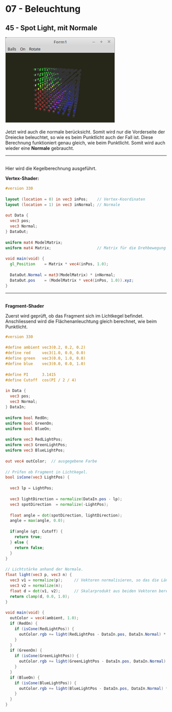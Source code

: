 # 07 - Beleuchtung
## 45 - Spot Light, mit Normale

<img src="image.png" alt="Selfhtml"><br><br>
Jetzt wird auch die normale berücksicht. Somit wird nur die Vorderseite der Dreiecke beleuchtet, so wie es beim Punktlicht auch der Fall ist.
Diese Berechnung funktioniert genau gleich, wie beim Punktlicht. Somit wird auch wieder eine <b>Normale</b> gebraucht.
<hr><br>
Hier wird die Kegelberechnung ausgeführt.

<b>Vertex-Shader:</b>

```glsl
#version 330

layout (location = 0) in vec3 inPos;    // Vertex-Koordinaten
layout (location = 1) in vec3 inNormal; // Normale

out Data {
  vec3 pos;
  vec3 Normal;
} DataOut;

uniform mat4 ModelMatrix;
uniform mat4 Matrix;                    // Matrix für die Drehbewegung und Frustum.

void main(void) {
  gl_Position    = Matrix * vec4(inPos, 1.0);

  DataOut.Normal = mat3(ModelMatrix) * inNormal;
  DataOut.pos    = (ModelMatrix * vec4(inPos, 1.0)).xyz;
}

```

<hr><br>
<b>Fragment-Shader</b>

Zuerst wird geprüft, ob das Fragment sich im Lichtkegel befindet.
Anschliessend wird die Flächenanleuchtung gleich berechnet, wie beim Punktlicht.

```glsl
#version 330

#define ambient vec3(0.2, 0.2, 0.2)
#define red     vec3(1.0, 0.0, 0.0)
#define green   vec3(0.0, 1.0, 0.0)
#define blue    vec3(0.0, 0.0, 1.0)

#define PI      3.1415
#define Cutoff  cos(PI / 2 / 4)

in Data {
  vec3 pos;
  vec3 Normal;
} DataIn;

uniform bool RedOn;
uniform bool GreenOn;
uniform bool BlueOn;

uniform vec3 RedLightPos;
uniform vec3 GreenLightPos;
uniform vec3 BlueLightPos;

out vec4 outColor;  // ausgegebene Farbe

// Prüfen ob Fragment in Lichtkegel.
bool isCone(vec3 LightPos) {

  vec3 lp = LightPos;

  vec3 lightDirection = normalize(DataIn.pos - lp);
  vec3 spotDirection  = normalize(-LightPos);

  float angle = dot(spotDirection, lightDirection);
  angle = max(angle, 0.0);

  if(angle &gt; Cutoff) {
    return true;
  } else {
    return false;
  }
}

// Lichtstärke anhand der Normale.
float light(vec3 p, vec3 n) {
  vec3 v1 = normalize(p);     // Vektoren normalisieren, so das die Länge des Vektors immer 1.0 ist.
  vec3 v2 = normalize(n);
  float d = dot(v1, v2);      // Skalarprodukt aus beiden Vektoren berechnen.
  return clamp(d, 0.0, 1.0);
}

void main(void) {
  outColor = vec4(ambient, 1.0);
  if (RedOn) {
    if (isCone(RedLightPos)) {
      outColor.rgb += light(RedLightPos - DataIn.pos, DataIn.Normal) * red;
    }
  }
  if (GreenOn) {
    if (isCone(GreenLightPos)) {
      outColor.rgb += light(GreenLightPos - DataIn.pos, DataIn.Normal) * green;
    }
  }
  if (BlueOn) {
    if (isCone(BlueLightPos)) {
      outColor.rgb += light(BlueLightPos - DataIn.pos, DataIn.Normal) * blue;
    }
  }
}


```


